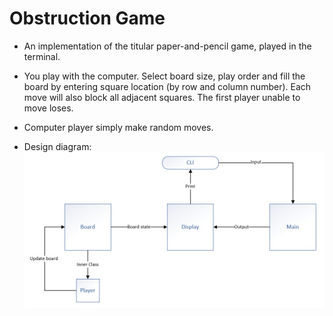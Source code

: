# Obstruction Game

* An implementation of the titular paper-and-pencil game, played in the terminal.

* You play with the computer. Select board size, play order and fill the board by entering square location (by row and column number). Each move will also block all adjacent squares. The first player unable to move loses.

* Computer player simply make random moves. 

* Design diagram:
![Obstruction Game design diagram](/diagram.jpg)